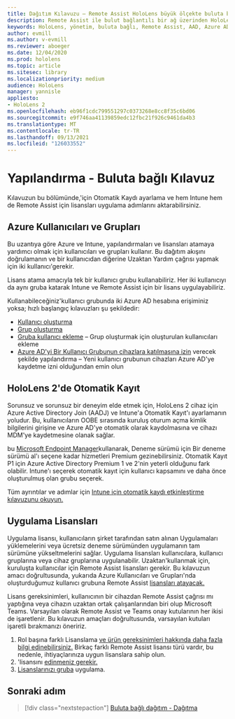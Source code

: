 ```yaml
---
title: Dağıtım Kılavuzu – Remote Assist HoloLens büyük ölçekte buluta bağlı HoloLens 2 dağıtımı - Yapılandırma
description: Remote Assist ile bulut bağlantılı bir ağ üzerinden HoloLens cihazları büyük ölçekte kaydetmek için yapılandırmaları ayarlamayı öğrenin.
keywords: HoloLens, yönetim, buluta bağlı, Remote Assist, AAD, Azure AD, MDM, Mobil Cihaz Yönetimi
author: evmill
ms.author: v-evmill
ms.reviewer: aboeger
ms.date: 12/04/2020
ms.prod: hololens
ms.topic: article
ms.sitesec: library
ms.localizationpriority: medium
audience: HoloLens
manager: yannisle
appliesto:
- HoloLens 2
ms.openlocfilehash: eb96f1cdc799551297c0373268e8cc8f35c6bd06
ms.sourcegitcommit: e9f746aa41139859edc12fbc21f926c9461da4b3
ms.translationtype: MT
ms.contentlocale: tr-TR
ms.lasthandoff: 09/13/2021
ms.locfileid: "126033552"
---
```

# <a name="configure---cloud-connected-guide"></a>Yapılandırma - Buluta bağlı Kılavuz

Kılavuzun bu bölümünde,&#39;için Otomatik Kaydı ayarlama ve hem Intune hem de Remote Assist için lisansları uygulama adımlarını aktarabilirsiniz.

## <a name="azure-users-and-groups"></a>Azure Kullanıcıları ve Grupları

Bu uzantıya göre Azure ve Intune, yapılandırmaları ve lisansları atamaya yardımcı olmak için kullanıcıları ve grupları kullanır. Bu dağıtım akışını doğrulamanın ve bir kullanıcıdan diğerine Uzaktan Yardım çağrısı yapmak için iki kullanıcı&#39;gerekir.

Lisans atama amacıyla tek bir kullanıcı grubu kullanabiliriz. Her iki kullanıcıyı da aynı gruba katarak Intune ve Remote Assist için bir lisans uygulayabiliriz.

Kullanabileceğiniz&#39;kullanıcı grubunda iki Azure AD hesabına erişiminiz yoksa; hızlı başlangıç kılavuzları şu şekildedir:

- [Kullanıcı oluşturma](/mem/intune/fundamentals/quickstart-create-user)
- [Grup oluşturma](/mem/intune/fundamentals/quickstart-create-group)
- [Gruba kullanıcı ekleme](/azure/active-directory/fundamentals/active-directory-groups-members-azure-portal) – Grup oluşturmak için oluşturulan kullanıcıları ekleme
- [Azure AD'yi Bir Kullanıcı Grubunun cihazlara katılmasına izin](/azure/active-directory/devices/azureadjoin-plan#configure-your-device-settings) verecek şekilde yapılandırma – Yeni kullanıcı grubunun cihazları Azure AD'ye kaydetme izni olduğundan emin olun

## <a name="auto-enrollment-on-hololens-2"></a>HoloLens 2'de Otomatik Kayıt

Sorunsuz ve sorunsuz bir deneyim elde etmek için, HoloLens 2 cihaz için Azure Active Directory Join (AADJ) ve Intune'a Otomatik Kayıt'ı ayarlamanın yoludur. Bu, kullanıcıların OOBE sırasında kuruluş oturum açma kimlik bilgilerini girişine ve Azure AD'ye otomatik olarak kaydolmasına ve cihazı MDM'ye kaydetmesine olanak sağlar.

bu [Microsoft Endpoint Manager](https://endpoint.microsoft.com/#home)kullanarak, Deneme sürümü için Bir deneme sürümü al'ı seçene kadar hizmetleri Premium gezinebilirsiniz. Otomatik Kayıt P1 için Azure Active Directory Premium 1 ve 2'nin yeterli olduğunu fark olabilir. Intune'ı seçerek otomatik kayıt için kullanıcı kapsamını ve daha önce oluşturulmuş olan grubu seçerek.

Tüm ayrıntılar ve adımlar için [Intune için otomatik kaydı etkinleştirme kılavuzunu okuyun.](/mem/intune/enrollment/quickstart-setup-auto-enrollment)

## <a name="application-licenses"></a>Uygulama Lisansları

Uygulama lisansı, kullanıcıların şirket tarafından satın alınan Uygulamaları yüklemelerini veya ücretsiz deneme sürümünden uygulamanın tam sürümüne yükseltmelerini sağlar. Uygulama lisansları kullanıcılara, kullanıcı gruplarına veya cihaz gruplarına uygulanabilir. Uzaktan&#39;kullanmak için, kuruluşta kullanıcılar için Remote Assist lisansları gerekir. Bu kılavuzun amacı doğrultusunda, yukarıda Azure Kullanıcıları ve Grupları'nda oluşturduğumuz kullanıcı grubuna Remote Assist [lisansları atayacak.](hololens2-cloud-connected-configure.md#azure-users-and-groups)

Lisans gereksinimleri, kullanıcının bir cihazdan Remote Assist çağrısı mı yaptığına veya cihazın uzaktan ortak çalışanlarından biri olup Microsoft Teams. Varsayılan olarak Remote Assist ve Teams onay kutularının her ikisi de işaretlenir. Bu kılavuzun amaçları doğrultusunda, varsayılan kutuları işaretli bırakmanızı öneririz.

1. Rol başına farklı Lisanslama [ve ürün gereksinimleri hakkında daha fazla bilgi edinebilirsiniz.](/dynamics365/mixed-reality/remote-assist/requirements#licensing-and-product-requirements-per-role) Birkaç farklı Remote Assist lisansı türü vardır, bu nedenle, ihtiyaçlarınıza uygun lisanslara sahip olun.
2. &#39;lisansını [edinmeniz gerekir.](/dynamics365/mixed-reality/remote-assist/buy-remote-assist)
3. [Lisanslarınızı gruba](/dynamics365/mixed-reality/remote-assist/deploy-remote-assist) uygulama.

## <a name="next-step"></a>Sonraki adım

> [!div class="nextstepaction"]
> [Buluta bağlı dağıtım - Dağıtma](hololens2-cloud-connected-deploy.md)